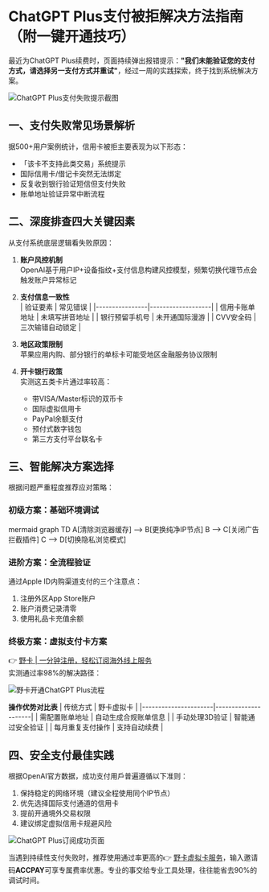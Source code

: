 # ChatGPT Plus支付被拒解决方法指南（附一键开通技巧）

最近为ChatGPT Plus续费时，页面持续弹出报错提示：**"我们未能验证您的支付方式，请选择另一支付方式并重试"**，经过一周的实践探索，终于找到系统解决方案。

![ChatGPT Plus支付失败提示截图](https://bbtdd.com/wp-content/uploads/img/669649335.webp)

## 一、支付失败常见场景解析
据500+用户案例统计，信用卡被拒主要表现为以下形态：
- 「该卡不支持此类交易」系统提示
- 国际信用卡/借记卡突然无法绑定
- 反复收到银行验证短信但支付失败
- 账单地址验证异常中断流程

## 二、深度排查四大关键因素
从支付系统底层逻辑看失败原因：

1. **账户风控机制**  
   OpenAI基于用户IP+设备指纹+支付信息构建风控模型，频繁切换代理节点会触发账户异常标记

2. **支付信息一致性**  
   | 验证要素       | 常见错误          |
   |----------------|-------------------|
   | 信用卡账单地址 | 未填写拼音地址    |
   | 银行预留手机号 | 未开通国际漫游    |
   | CVV安全码      | 三次输错自动锁定  |

3. **地区政策限制**  
   苹果应用内购、部分银行的单标卡可能受地区金融服务协议限制

4. **开卡银行政策**  
   实测这五类卡片通过率较高：
   - 带VISA/Master标识的双币卡
   - 国际虚拟信用卡
   - PayPal余额支付
   - 预付式数字钱包
   - 第三方支付平台联名卡

## 三、智能解决方案选择
根据问题严重程度推荐应对策略：

### 初级方案：基础环境调试
mermaid
graph TD
    A[清除浏览器缓存] --> B[更换纯净IP节点]
    B --> C[关闭广告拦截插件]
    C --> D[切换隐私浏览模式]


### 进阶方案：全流程验证
通过Apple ID内购渠道支付的三个注意点：
1. 注册外区App Store账户
2. 账户消费记录清零
3. 使用礼品卡充值余额

### 终极方案：虚拟支付卡方案
👉 [野卡 | 一分钟注册，轻松订阅海外线上服务](https://bbtdd.com/yeka)  
实测通过率98%的解决路径：

![野卡开通ChatGPT Plus流程](https://bbtdd.com/wp-content/uploads/img/23653863873.webp)

**操作优势对比表**
| 传统方式             | 野卡虚拟卡       |
|----------------------|---------------------|
| 需配置账单地址       | 自动生成合规账单信息 |
| 手动处理3D验证       | 智能通过安全验证    |
| 每月重复支付操作     | 支持自动续费        |


## 四、安全支付最佳实践
根据OpenAI官方数据，成功支付用戶普遍遵循以下准则：
1. 保持稳定的网络环境（建议全程使用同个IP节点）
2. 优先选择国际支付通道的信用卡
3. 提前开通境外交易权限
4. 建议绑定虚拟信用卡规避风险

![ChatGPT Plus订阅成功页面](https://bbtdd.com/wp-content/uploads/img/986967206.webp)

当遇到持续性支付失败时，推荐使用通过率更高的👉 [野卡虚拟卡服务](https://bbtdd.com/yeka)，输入邀请码**ACCPAY**可享专属费率优惠。专业的事交给专业工具处理，往往能省去90%的调试时间。